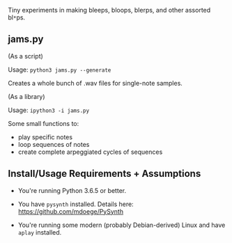 Tiny experiments in making bleeps, bloops, blerps, and other assorted bl`*`ps.


## jams.py ##


(As a script)

Usage: `python3 jams.py --generate`

Creates a whole bunch of .wav files for single-note samples.


(As a library)

Usage: `ipython3 -i jams.py`

Some small functions to: 

* play specific notes 
* loop sequences of notes
* create complete arpeggiated cycles of sequences


## Install/Usage Requirements + Assumptions ##

* You're running Python 3.6.5 or better.

* You have `pysynth` installed. Details here: https://github.com/mdoege/PySynth

* You're running some modern (probably Debian-derived) Linux and have `aplay` installed.
